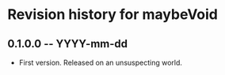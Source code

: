 # Revision history for maybeVoid

## 0.1.0.0 -- YYYY-mm-dd

* First version. Released on an unsuspecting world.
